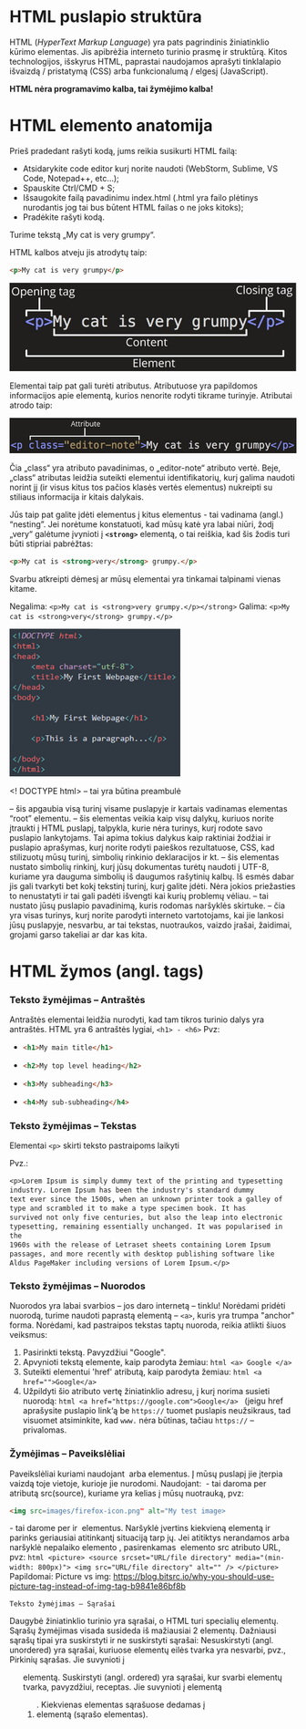 # HTML puslapio struktūra
HTML (*HyperText Markup Language*) yra pats pagrindinis žiniatinklio kūrimo elementas. Jis apibrėžia interneto turinio prasmę ir struktūrą. Kitos technologijos, išskyrus HTML, paprastai naudojamos aprašyti tinklalapio išvaizdą / pristatymą (CSS) arba funkcionalumą / elgesį (JavaScript).

**HTML nėra programavimo kalba, tai žymėjimo kalba!**

# HTML elemento anatomija
Prieš pradedant rašyti kodą, jums reikia susikurti HTML failą:
* Atsidarykite code editor kurį norite naudoti (WebStorm, Sublime, VS Code, Notepad++, etc…);
* Spauskite Ctrl/CMD + S;
* Išsaugokite failą pavadinimu index.html (.html yra failo plėtinys nurodantis jog tai bus būtent HTML  failas o ne joks kitoks);
* Pradėkite rašyti kodą.

Turime tekstą „My cat is very grumpy“. 

HTML kalbos atveju jis atrodytų taip:
```html
<p>My cat is very grumpy</p>
```
![image](https://github.com/StasysC/Python-2lvl/blob/master/Django/HTML/Grumpy_cat.png)

Elementai taip pat gali turėti atributus. Atributuose yra papildomos informacijos apie elementą, kurios nenorite rodyti tikrame turinyje. Atributai atrodo taip:

![image](https://github.com/StasysC/Python-2lvl/blob/master/Django/HTML/class.png)

Čia „class“ yra atributo pavadinimas, o „editor-note“ atributo vertė. Beje, „class“ atributas leidžia suteikti elementui identifikatorių, kurį galima naudoti norint jį (ir visus kitus tos pačios klasės vertės elementus) nukreipti su stiliaus informacija ir kitais dalykais.

Jūs taip pat galite įdėti elementus į kitus elementus - tai vadinama (angl.) “nesting”. Jei norėtume konstatuoti, kad mūsų katė yra labai niūri, žodį „very“ galėtume įvynioti į **```<strong>```** elementą, o tai reiškia, kad šis žodis turi būti stipriai pabrėžtas:
```html
<p>My cat is <strong>very</strong> grumpy.</p>
```
Svarbu atkreipti dėmesį ar mūsų elementai yra tinkamai talpinami vienas kitame.

Negalima: ```<p>My cat is <strong>very grumpy.</p></strong>```
Galima: ```<p>My cat is <strong>very</strong> grumpy.</p>```

![image](https://github.com/StasysC/Python-2lvl/blob/master/Django/HTML/htm_struct.png)

<! DOCTYPE html> – tai yra būtina preambulė
<html> </html> – šis apgaubia visą turinį visame puslapyje ir kartais vadinamas elementas “root” elementu.
<head> </head> – šis elementas veikia kaip visų dalykų, kuriuos norite įtraukti į HTML puslapį, talpykla, kurie nėra turinys, kurį rodote savo puslapio lankytojams. Tai apima tokius dalykus kaip raktiniai žodžiai ir puslapio aprašymas, kurį norite rodyti paieškos rezultatuose, CSS, kad stilizuotų mūsų turinį, simbolių rinkinio deklaracijos ir kt.
<meta charset = "utf-8"> – šis elementas nustato simbolių rinkinį, kurį jūsų dokumentas turėtų naudoti į UTF-8, kuriame yra dauguma simbolių iš daugumos rašytinių kalbų. Iš esmės dabar jis gali tvarkyti bet kokį tekstinį turinį, kurį galite įdėti. Nėra jokios priežasties to nenustatyti ir tai gali padėti išvengti kai kurių problemų vėliau.
<title> </title> – tai nustato jūsų puslapio pavadinimą, kuris rodomas naršyklės skirtuke.
<body> </body> – čia yra visas turinys, kurį norite parodyti interneto vartotojams, kai jie lankosi jūsų puslapyje, nesvarbu, ar tai tekstas, nuotraukos, vaizdo įrašai, žaidimai, grojami garso takeliai ar dar kas kita.

# HTML žymos (angl. tags)
### Teksto žymėjimas – Antraštės
Antraštės elementai leidžia nurodyti, kad tam tikros turinio dalys yra antraštės. HTML yra 6 antraštės lygiai, ```<h1> - <h6>```
Pvz:
* ```html
  <h1>My main title</h1>
  ```
* ```html
  <h2>My top level heading</h2>
  ```
* ```html
  <h3>My subheading</h3>
  ```
* ```html
  <h4>My sub-subheading</h4> 
  ```


### Teksto žymėjimas – Tekstas
Elementai ```<p>``` skirti teksto pastraipoms laikyti

Pvz.:  
```
<p>Lorem Ipsum is simply dummy text of the printing and typesetting industry. Lorem Ipsum has been the industry's standard dummy
text ever since the 1500s, when an unknown printer took a galley of type and scrambled it to make a type specimen book. It has
survived not only five centuries, but also the leap into electronic typesetting, remaining essentially unchanged. It was popularised in the
1960s with the release of Letraset sheets containing Lorem Ipsum passages, and more recently with desktop publishing software like
Aldus PageMaker including versions of Lorem Ipsum.</p>
```
  
### Teksto žymėjimas – Nuorodos
Nuorodos yra labai svarbios – jos daro internetą – tinklu! Norėdami pridėti nuorodą, turime naudoti paprastą elementą – ```<a>```, kuris yra trumpa "anchor" forma. Norėdami, kad pastraipos tekstas taptų nuoroda, reikia atlikti šiuos veiksmus:
1. Pasirinkti tekstą. Pavyzdžiui "Google".
2. Apvynioti tekstą <a> elemente, kaip parodyta žemiau:
```html <a> Google </a> ```
3. Suteikti elementui <a> 'href' atributą, kaip parodyta žemiau:
```html <a href="">Google</a> ```
4. Užpildyti šio atributo vertę žiniatinklio adresu, į kurį norima susieti nuorodą:
```html <a href="https://google.com">Google</a> ``` (jeigu href aprašysite puslapio link‘ą be ```https://``` tuomet puslapis neužsikraus, tad
visuomet atsiminkite, kad ```www.``` nėra būtinas, tačiau ```https://``` – privalomas.
  
### Žymėjimas – Paveikslėliai
Paveikslėliai kuriami naudojant <img> arba <picture> elementus. Į mūsų puslapį jie įterpia vaizdą toje vietoje, kurioje jie nurodomi.
  Naudojant:
  <img> - tai daroma per atributą src(source), kuriame yra kelias į mūsų nuotrauką, pvz:
  ```html
  <img src=images/firefox-icon.png" alt="My test image> 
  ```
  <picture> - tai darome per <source> ir <img> elementus. Naršyklė įvertins kiekvieną <source> elementą ir parinks geriausiai atitinkantį situaciją tarp jų. Jei atitiktys nerandamos arba naršyklė nepalaiko elemento <picture>, pasirenkamas <img> elemento src atributo URL, pvz: 
    ```html
    <picture>
      <source srcset="URL/file directory" media="(min-width: 800px)">
      <img src="URL/file directory" alt="" />
    </picture>
    ```
 Papildomai:
Picture vs img: https://blog.bitsrc.io/why-you-should-use-picture-tag-instead-of-img-tag-b9841e86bf8b

    Teksto žymėjimas – Sąrašai
Daugybė žiniatinklio turinio yra sąrašai, o HTML turi specialių elementų. Sąrašų žymėjimas visada susideda iš mažiausiai 2 elementų. Dažniausi sąrašų tipai yra suskirstyti ir ne suskirstyti sąrašai:
Nesuskirstyti (angl. unordered) yra sąrašai, kuriuose elementų eilės tvarka yra nesvarbi, pvz., Pirkinių sąrašas. Jie suvynioti į
<ul> elementą.
  Suskirstyti (angl. ordered) yra sąrašai, kur svarbi elementų tvarka, pavyzdžiui, receptas. Jie suvynioti į elementą <ol>.
  Kiekvienas elementas sąrašuose dedamas į <li> elementą	(sąrašo elementas).


